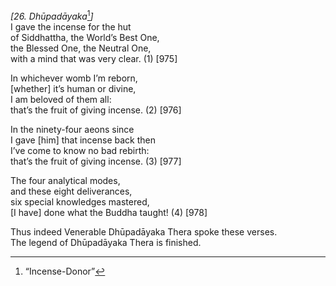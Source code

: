 *\[26. Dhūpadāyaka*[^1]*\]*  
I gave the incense for the hut  
of Siddhattha, the World’s Best One,  
the Blessed One, the Neutral One,  
with a mind that was very clear. (1) \[975\]

In whichever womb I’m reborn,  
\[whether\] it’s human or divine,  
I am beloved of them all:  
that’s the fruit of giving incense. (2) \[976\]

In the ninety-four aeons since  
I gave \[him\] that incense back then  
I’ve come to know no bad rebirth:  
that’s the fruit of giving incense. (3) \[977\]

The four analytical modes,  
and these eight deliverances,  
six special knowledges mastered,  
\[I have\] done what the Buddha taught! (4) \[978\]

Thus indeed Venerable Dhūpadāyaka Thera spoke these verses.  
The legend of Dhūpadāyaka Thera is finished.

[^1]: “Incense-Donor”
